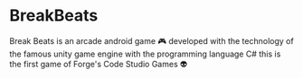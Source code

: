 # BreakBeats
Break Beats is an arcade android game 🎮 developed with the technology of the famous unity game engine with the programming language C# this is the first game of Forge's Code Studio Games 👽

